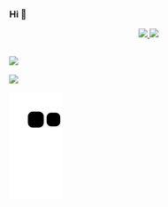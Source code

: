 ### Hi 👋

<div align="center">
  <a href="https://github.com/helenajuliana">
  <img height="180em" src="https://github-readme-stats.vercel.app/api?username=helenajuliana&show_icons=true&theme=dracula&include_all_commits=true&count_private=true"/>
  <img height="180em" src="https://github-readme-stats.vercel.app/api/top-langs/?username=helenajuliana&layout=compact&langs_count=7&theme=dracula"/>
</div>
<div style="display: inline_block"><br>
  
</div>
  
 
<div>
  
  <a href = "mailto:helenajuliana14@gmail.com"><img src="https://img.shields.io/badge/-Gmail-%23333?style=for-the-badge&logo=gmail&logoColor=white" destino ="_blank"></a>

<a href="https://www.linkedin.com/in/helena-juliana" target="_blank"><img src="https://img.shields.io/badge/-LinkedIn-% 230077B5?style=for-the-badge&logo=linkedin&logoColor=white" target="_blank"></a>
 
  ![ Animação de cobra ](https://github.com/rafaballerini/rafaballerini/blob/output/github-contribution-grid-snake.svg)
 
</div>
